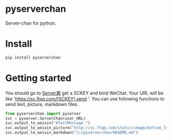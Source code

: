 # pyserverchan
Server-chan for python.

# Install
```Python
pip install pyserverchan
```

# Getting started
You should go to [Server酱](http://sc.ftqq.com/3.version) get a SCKEY and bind WeChat. Your URL will be like 'https://sc.ftqq.com/[SCKEY].send '. You can use following functions to send text, picture, markdown files.
```Python
from pyserverchan import pyserver
svc = pyserver.ServerChan(user_URL)
svc.output_to_weixin("ATestMessage.")
svc.output_to_weixin_picture("http://sc.ftqq.com/static/image/bottom_logo.png")
svc.output_to_weixin_markdown("J:/pyserverchan/README.md")
```